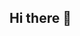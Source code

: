 ## Hi there 👋

<!--
**guiga25-hub/guiga25-hub** is a ✨ _special_ ✨ repository because its `README.md` (this file) appears on your GitHub profile.

Here are some ideas to get you started:

- 🔭 I’m currently working on ... Uber
- 🌱 I’m currently learning ... Associate Degree
- 👯 I’m looking to collaborate on ... Just looking and learning
- 🤔 I’m looking for help with ... Any tips
- 📫 How to reach me: ... www.linkedin.com/in/gmoraes95
-->
